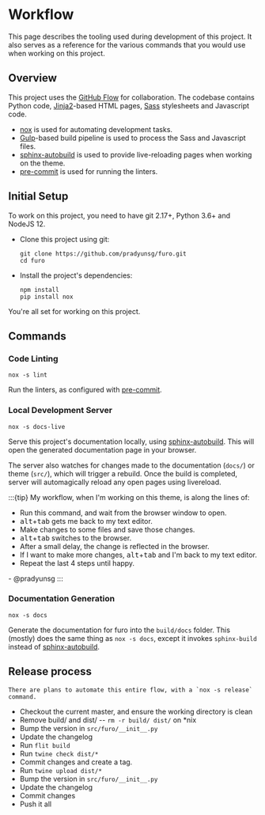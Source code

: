 # Workflow

This page describes the tooling used during development of this project. It also serves as a reference for the various commands that you would use when working on this project.

## Overview

This project uses the [GitHub Flow] for collaboration. The codebase contains Python code, [Jinja2]-based HTML pages, [Sass] stylesheets and Javascript code.

- [nox] is used for automating development tasks.
- [Gulp]-based build pipeline is used to process the Sass and Javascript files.
- [sphinx-autobuild] is used to provide live-reloading pages when working on the theme.
- [pre-commit] is used for running the linters.

## Initial Setup

To work on this project, you need to have git 2.17+, Python 3.6+ and NodeJS 12.

- Clone this project using git:

  ```
  git clone https://github.com/pradyunsg/furo.git
  cd furo
  ```

- Install the project's dependencies:

  ```
  npm install
  pip install nox
  ```

You're all set for working on this project.

## Commands

### Code Linting

```
nox -s lint
```

Run the linters, as configured with [pre-commit].

### Local Development Server

```
nox -s docs-live
```

Serve this project's documentation locally, using [sphinx-autobuild]. This will open the generated documentation page in your browser.

The server also watches for changes made to the documentation (`docs/`) or theme (`src/`), which will trigger a rebuild. Once the build is completed, server will automagically reload any open pages using livereload.

:::{tip}
My workflow, when I'm working on this theme, is along the lines of:

- Run this command, and wait from the browser window to open.
- <kbd>alt</kbd>+<kbd>tab</kbd> gets me back to my text editor.
- Make changes to some files and save those changes.
- <kbd>alt</kbd>+<kbd>tab</kbd> switches to the browser.
- After a small delay, the change is reflected in the browser.
- If I want to make more changes, <kbd>alt</kbd>+<kbd>tab</kbd> and I'm back to my text editor.
- Repeat the last 4 steps until happy.

\- @pradyunsg
:::

### Documentation Generation

```
nox -s docs
```

Generate the documentation for furo into the `build/docs` folder. This (mostly) does the same thing as `nox -s docs`, except it invokes `sphinx-build` instead of [sphinx-autobuild].

## Release process

```{note}
There are plans to automate this entire flow, with a `nox -s release` command.
```

- Checkout the current master, and ensure the working directory is clean
- Remove build/ and dist/ -- `rm -r build/ dist/` on \*nix
- Bump the version in `src/furo/__init__.py`
- Update the changelog
- Run `flit build`
- Run `twine check dist/*`
- Commit changes and create a tag.
- Run `twine upload dist/*`
- Bump the version in `src/furo/__init__.py`
- Update the changelog
- Commit changes
- Push it all

[github flow]: https://guides.github.com/introduction/flow/
[nox]: https://nox.readthedocs.io/en/stable/
[jinja2]: https://jinja.palletsprojects.com
[sass]: https://sass-lang.com
[gulp]: https://gulpjs.com
[sphinx-autobuild]: https://github.com/executablebooks/sphinx-autobuild
[pre-commit]: https://pre-commit.com/
